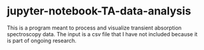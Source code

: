 # jupyter-notebook-TA-data-analysis
This is a program meant to process and visualize transient absorption spectroscopy data. The input is a csv file that I have not included because it is part of ongoing research. 
